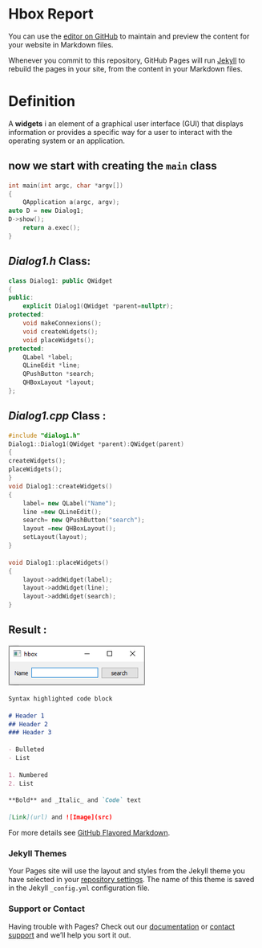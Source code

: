 # Hbox Report

You can use the [editor on GitHub](https://github.com/HELOOOM/Hbox/edit/gh-pages/index.md) to maintain and preview the content for your website in Markdown files.

Whenever you commit to this repository, GitHub Pages will run [Jekyll](https://jekyllrb.com/) to rebuild the pages in your site, from the content in your Markdown files.

# Definition
A **widgets** i an element of a graphical user interface (GUI) that displays information or provides a specific way for a user to interact with the operating system or an application.

## now we start with creating the **`main`** class 
```c++
int main(int argc, char *argv[])
{
    QApplication a(argc, argv);
auto D = new Dialog1;
D->show();
    return a.exec();
}
```
##  _**Dialog1.h**_ Class:

```c++
class Dialog1: public QWidget
{
public:
    explicit Dialog1(QWidget *parent=nullptr);
protected:
    void makeConnexions();
    void createWidgets();
    void placeWidgets();
protected:
    QLabel *label;
    QLineEdit *line;
    QPushButton *search;
    QHBoxLayout *layout;
};
```
##  _**Dialog1.cpp**_ Class :

```c++
#include "dialog1.h"
Dialog1::Dialog1(QWidget *parent):QWidget(parent)
{
createWidgets();
placeWidgets();
}
void Dialog1::createWidgets()
{
    label= new QLabel("Name");
    line =new QLineEdit();
    search= new QPushButton("search");
    layout =new QHBoxLayout();
    setLayout(layout);
}

void Dialog1::placeWidgets()
{
    layout->addWidget(label);
    layout->addWidget(line);
    layout->addWidget(search);
}

```
## **Result** : 

![Image](image_2021-11-04_105237.png)


```markdown
Syntax highlighted code block

# Header 1
## Header 2
### Header 3

- Bulleted
- List

1. Numbered
2. List

**Bold** and _Italic_ and `Code` text

[Link](url) and ![Image](src)
```

For more details see [GitHub Flavored Markdown](https://guides.github.com/features/mastering-markdown/).

### Jekyll Themes

Your Pages site will use the layout and styles from the Jekyll theme you have selected in your [repository settings](https://github.com/HELOOOM/Hbox/settings/pages). The name of this theme is saved in the Jekyll `_config.yml` configuration file.

### Support or Contact

Having trouble with Pages? Check out our [documentation](https://docs.github.com/categories/github-pages-basics/) or [contact support](https://support.github.com/contact) and we’ll help you sort it out.
